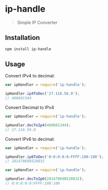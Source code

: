 # ip-handle
> Simple IP Converter

## Installation
```bash
npm install ip-handle
```

## Usage
Convert IPv4 to decimal:
```js
var ipHandler = require('ip-handle');

ipHandler.ip4ToDec('27.116.56.0');
// 460601344
```

Convert Decimal to IPv4
```js
var ipHandler = require('ip-handle');

ipHandler.decToIp4(460601344);
// 27.116.56.0
```

Convert IPv6 to decimal:
```js
var ipHandler = require('ip-handle');

ipHandler.ip6ToDec('0:0:0:0:0:FFFF:100:100');
// 281470698520832
```

```js
var ipHandler = require('ip-handle');

ipHandler.decToIp6(281470698520832);
// 0:0:0:0:0:FFFF:100:100
```
